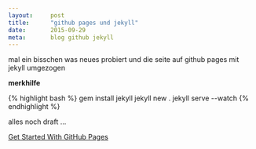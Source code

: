 ```yaml
---
layout: 	post
title:  	"github pages und jekyll"
date:   	2015-09-29
meta:		blog github jekyll
---
```


mal ein bisschen was neues probiert und die seite auf github pages mit jekyll umgezogen

**merkhilfe**

{% highlight bash %}
gem install jekyll
jekyll new .
jekyll serve --watch
{% endhighlight %}

alles noch draft ...

[Get Started With GitHub Pages](https://24ways.org/2013/get-started-with-github-pages/)
